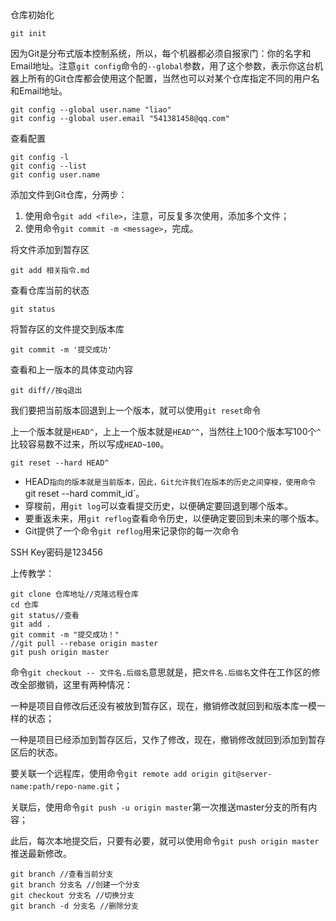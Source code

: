 仓库初始化

```
git init
```

因为Git是分布式版本控制系统，所以，每个机器都必须自报家门：你的名字和Email地址。注意`git config`命令的`--global`参数，用了这个参数，表示你这台机器上所有的Git仓库都会使用这个配置，当然也可以对某个仓库指定不同的用户名和Email地址。

```
git config --global user.name "liao"
git config --global user.email "541381458@qq.com"
```

查看配置

```
git config -l
git config --list
git config user.name
```

添加文件到Git仓库，分两步：

1. 使用命令`git add <file>`，注意，可反复多次使用，添加多个文件；
2. 使用命令`git commit -m <message>`，完成。

将文件添加到暂存区

```
git add 相关指令.md
```

查看仓库当前的状态

```
git status
```

将暂存区的文件提交到版本库

```
git commit -m '提交成功'
```

查看和上一版本的具体变动内容

```
git diff//按q退出
```

我们要把当前版本回退到上一个版本，就可以使用`git reset`命令

上一个版本就是`HEAD^`，上上一个版本就是`HEAD^^`，当然往上100个版本写100个`^`比较容易数不过来，所以写成`HEAD~100`。

```
git reset --hard HEAD^
```

- HEAD`指向的版本就是当前版本，因此，Git允许我们在版本的历史之间穿梭，使用命令`git reset --hard commit_id`。
- 穿梭前，用`git log`可以查看提交历史，以便确定要回退到哪个版本。
- 要重返未来，用`git reflog`查看命令历史，以便确定要回到未来的哪个版本。
- Git提供了一个命令`git reflog`用来记录你的每一次命令

SSH Key密码是123456

上传教学：

```
git clone 仓库地址//克隆远程仓库
cd 仓库
git status//查看
git add .
git commit -m "提交成功！"
//git pull --rebase origin master
git push origin master
```

命令`git checkout -- 文件名.后缀名`意思就是，把`文件名.后缀名`文件在工作区的修改全部撤销，这里有两种情况：

一种是项目自修改后还没有被放到暂存区，现在，撤销修改就回到和版本库一模一样的状态；

一种是项目已经添加到暂存区后，又作了修改，现在，撤销修改就回到添加到暂存区后的状态。

要关联一个远程库，使用命令`git remote add origin git@server-name:path/repo-name.git`；

关联后，使用命令`git push -u origin master`第一次推送master分支的所有内容；

此后，每次本地提交后，只要有必要，就可以使用命令`git push origin master`推送最新修改。

```
git branch //查看当前分支
git branch 分支名 //创建一个分支
git checkout 分支名 //切换分支
git branch -d 分支名 //删除分支
```

